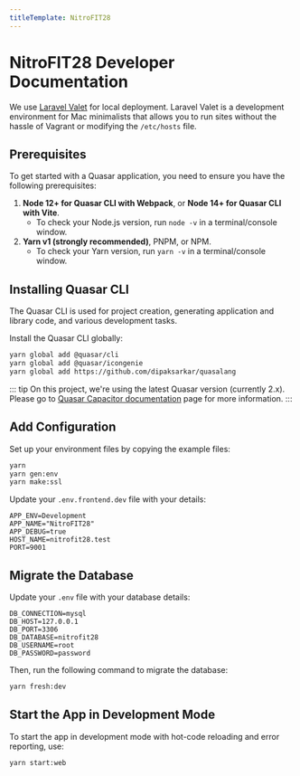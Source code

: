 ```yaml
---
titleTemplate: NitroFIT28
---
```


# NitroFIT28 Developer Documentation

We use [Laravel Valet](https://laravel.com/docs/11.x/valet) for local deployment. Laravel Valet is a development environment for Mac minimalists that allows you to run sites without the hassle of Vagrant or modifying the `/etc/hosts` file.

## Prerequisites

To get started with a Quasar application, you need to ensure you have the following prerequisites:

1. **Node 12+ for Quasar CLI with Webpack**, or **Node 14+ for Quasar CLI with Vite**.
   - To check your Node.js version, run `node -v` in a terminal/console window.
2. **Yarn v1 (strongly recommended)**, PNPM, or NPM.
   - To check your Yarn version, run `yarn -v` in a terminal/console window.

## Installing Quasar CLI

The Quasar CLI is used for project creation, generating application and library code, and various development tasks.

Install the Quasar CLI globally:

```bash
yarn global add @quasar/cli
yarn global add @quasar/icongenie
yarn global add https://github.com/dipaksarkar/quasalang
```

::: tip
On this project, we're using the latest Quasar version (currently 2.x). Please go to [Quasar Capacitor documentation](https://quasar.dev/quasar-cli-vite/developing-capacitor-apps/introduction) page for more information.
:::

## Add Configuration

Set up your environment files by copying the example files:

```bash
yarn
yarn gen:env
yarn make:ssl
```

Update your `.env.frontend.dev` file with your details:

```
APP_ENV=Development
APP_NAME="NitroFIT28"
APP_DEBUG=true
HOST_NAME=nitrofit28.test
PORT=9001
```

## Migrate the Database

Update your `.env` file with your database details:

```
DB_CONNECTION=mysql
DB_HOST=127.0.0.1
DB_PORT=3306
DB_DATABASE=nitrofit28
DB_USERNAME=root
DB_PASSWORD=password
```

Then, run the following command to migrate the database:

```bash
yarn fresh:dev
```

## Start the App in Development Mode

To start the app in development mode with hot-code reloading and error reporting, use:

```bash
yarn start:web
```
